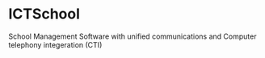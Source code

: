 # ICTSchool
School Management Software with unified communications and  Computer telephony integeration (CTI) 
